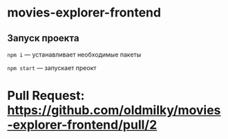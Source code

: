 # movies-explorer-frontend

## Запуск проекта

`npm i` — устанавливает необходимые пакеты

`npm start` — запускает преокт

# Pull Request: https://github.com/oldmilky/movies-explorer-frontend/pull/2